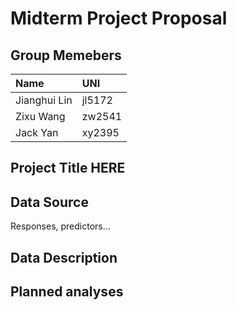 Midterm Project Proposal
================

Group Memebers
--------------

| Name         | UNI    |
|:-------------|:-------|
| Jianghui Lin | jl5172 |
| Zixu Wang    | zw2541 |
| Jack Yan     | xy2395 |

Project Title HERE
------------------

Data Source
-----------

Responses, predictors...

Data Description
----------------

Planned analyses
----------------
